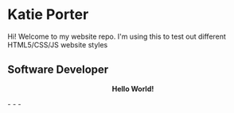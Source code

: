 # Katie Porter</b>
Hi! Welcome to my website repo. I'm using this to test out different HTML5/CSS/JS website styles
## Software Developer
<p align="center">
  <b>Hello World!</b>
 </p>
- - -
